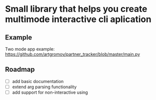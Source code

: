 # Small library that helps you create multimode interactive cli aplication
## Example
Two mode app example: https://github.com/artgromov/partner_tracker/blob/master/main.py

## Roadmap
- [ ] add basic documentation
- [ ] extend arg parsing functionality
- [ ] add support for non-interactive using
